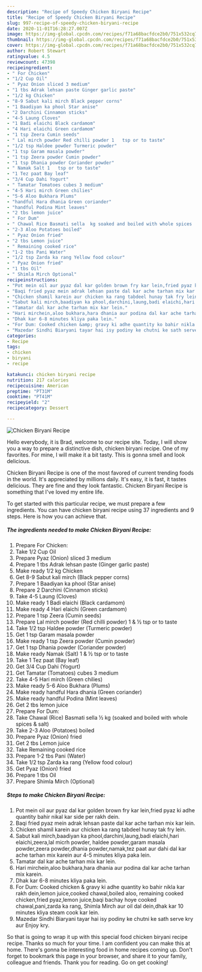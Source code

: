 ```yaml
---
description: "Recipe of Speedy Chicken Biryani Recipe"
title: "Recipe of Speedy Chicken Biryani Recipe"
slug: 997-recipe-of-speedy-chicken-biryani-recipe
date: 2020-11-01T16:28:27.007Z
image: https://img-global.cpcdn.com/recipes/f71a68bacfdce2b0/751x532cq70/chicken-biryani-recipe-recipe-main-photo.jpg
thumbnail: https://img-global.cpcdn.com/recipes/f71a68bacfdce2b0/751x532cq70/chicken-biryani-recipe-recipe-main-photo.jpg
cover: https://img-global.cpcdn.com/recipes/f71a68bacfdce2b0/751x532cq70/chicken-biryani-recipe-recipe-main-photo.jpg
author: Robert Stewart
ratingvalue: 4.5
reviewcount: 47398
recipeingredient:
- " For Chicken"
- "1/2 Cup Oil"
- " Pyaz Onion sliced 3 medium"
- "1 tbs Adrak lehsan paste Ginger garlic paste"
- "1/2 kg Chicken"
- "8-9 Sabut kali mirch Black pepper corns"
- "1 Baadiyan ka phool Star anise"
- "2 Darchini Cinnamon sticks"
- "4-5 Laung Cloves"
- "1 Badi elaichi Black cardamom"
- "4 Hari elaichi Green cardamom"
- "1 tsp Zeera Cumin seeds"
- " Lal mirch powder Red chilli powder 1   tsp or to taste"
- "1/2 tsp Haldee powder Turmeric powder"
- "1 tsp Garam masala powder"
- "1 tsp Zeera powder Cumin powder"
- "1 tsp Dhania powder Coriander powder"
- " Namak Salt 1   tsp or to taste"
- "1 Tez paat Bay leaf"
- "3/4 Cup Dahi Yogurt"
- " Tamatar Tomatoes cubes 3 medium"
- "4-5 Hari mirch Green chilies"
- "5-6 Aloo Bukhara Plums"
- "handful Hara dhania Green coriander"
- "handful Podina Mint leaves"
- "2 tbs lemon juice"
- " For Dum"
- " Chawal Rice Basmati sella  kg soaked and boiled with whole spices  salt"
- "2-3 Aloo Potatoes boiled"
- " Pyaz Onion fried"
- "2 tbs Lemon juice"
- " Remaining cooked rice"
- "1-2 tbs Pani Water"
- "1/2 tsp Zarda ka rang Yellow food colour"
- " Pyaz Onion fried"
- "1 tbs Oil"
- " Shimla Mirch Optional"
recipeinstructions:
- "Pot mein oil aur pyaz dal kar golden brown fry kar lein,fried pyaz ki adhe quantity bahir nikal kar side per rakh dein."
- "Baqi fried pyaz mein adrak lehsan paste dal kar ache tarhan mix kar lein."
- "Chicken shamil karein aur chicken ka rang tabdeel hunay tak fry lein."
- "Sabut kali mirch,baadiyan ka phool,darchini,laung,badi elaichi,hari elaichi,zeera,lal micrh powder, haldee powder,garam masala powder,zeera powder,dhania powder,namak,tez paat aur dahi dal kar ache tarhan mix karein aur 4-5 minutes kliya paka lein."
- "Tamatar dal kar ache tarhan mix kar lein."
- "Hari mirchein,aloo bukhara,hara dhania aur podina dal kar ache tarhan mix karein."
- "Dhak kar 6-8 minutes kliya paka lein."
- "For Dum: Cooked chicken &amp; gravy ki adhe quantity ko bahir nikla kar rakh dein,lemon juice,cooked chawal,boiled aloo, remaining cooked chicken,fried pyaz,lemon juice,baqi bachay hoye cooked chawal,pani,zarda ka rang, Shimla Mirch aur oil dal dein,dhak kar 10 minutes kliya steam cook kar lein."
- "Mazedar Sindhi Biaryani tayar hai isy podiny ke chutni ke sath serve kry aur Enjoy kry."
categories:
- Recipe
tags:
- chicken
- biryani
- recipe

katakunci: chicken biryani recipe 
nutrition: 217 calories
recipecuisine: American
preptime: "PT31M"
cooktime: "PT41M"
recipeyield: "2"
recipecategory: Dessert

---
```



![Chicken Biryani Recipe](https://img-global.cpcdn.com/recipes/f71a68bacfdce2b0/751x532cq70/chicken-biryani-recipe-recipe-main-photo.jpg)

Hello everybody, it is Brad, welcome to our recipe site. Today, I will show you a way to prepare a distinctive dish, chicken biryani recipe. One of my favorites. For mine, I will make it a bit tasty. This is gonna smell and look delicious.

Chicken Biryani Recipe is one of the most favored of current trending foods in the world. It's appreciated by millions daily. It's easy, it is fast, it tastes delicious. They are fine and they look fantastic. Chicken Biryani Recipe is something that I've loved my entire life.




To get started with this particular recipe, we must prepare a few ingredients. You can have chicken biryani recipe using 37 ingredients and 9 steps. Here is how you can achieve that.

<!--inarticleads1-->

##### The ingredients needed to make Chicken Biryani Recipe:

1. Prepare  For Chicken:
1. Take 1/2 Cup Oil
1. Prepare  Pyaz (Onion) sliced 3 medium
1. Prepare 1 tbs Adrak lehsan paste (Ginger garlic paste)
1. Make ready 1/2 kg Chicken
1. Get 8-9 Sabut kali mirch (Black pepper corns)
1. Prepare 1 Baadiyan ka phool (Star anise)
1. Prepare 2 Darchini (Cinnamon sticks)
1. Take 4-5 Laung (Cloves)
1. Make ready 1 Badi elaichi (Black cardamom)
1. Make ready 4 Hari elaichi (Green cardamom)
1. Prepare 1 tsp Zeera (Cumin seeds)
1. Prepare  Lal mirch powder (Red chilli powder) 1 &amp; ½ tsp or to taste
1. Take 1/2 tsp Haldee powder (Turmeric powder)
1. Get 1 tsp Garam masala powder
1. Make ready 1 tsp Zeera powder (Cumin powder)
1. Get 1 tsp Dhania powder (Coriander powder)
1. Make ready  Namak (Salt) 1 &amp; ½ tsp or to taste
1. Take 1 Tez paat (Bay leaf)
1. Get 3/4 Cup Dahi (Yogurt)
1. Get  Tamatar (Tomatoes) cubes 3 medium
1. Take 4-5 Hari mirch (Green chilies)
1. Make ready 5-6 Aloo Bukhara (Plums)
1. Make ready handful Hara dhania (Green coriander)
1. Make ready handful Podina (Mint leaves)
1. Get 2 tbs lemon juice
1. Prepare  For Dum:
1. Take  Chawal (Rice) Basmati sella ½ kg (soaked and boiled with whole spices &amp; salt)
1. Take 2-3 Aloo (Potatoes) boiled
1. Prepare  Pyaz (Onion) fried
1. Get 2 tbs Lemon juice
1. Take  Remaining cooked rice
1. Prepare 1-2 tbs Pani (Water)
1. Take 1/2 tsp Zarda ka rang (Yellow food colour)
1. Get  Pyaz (Onion) fried
1. Prepare 1 tbs Oil
1. Prepare  Shimla Mirch (Optional)




<!--inarticleads2-->

##### Steps to make Chicken Biryani Recipe:

1. Pot mein oil aur pyaz dal kar golden brown fry kar lein,fried pyaz ki adhe quantity bahir nikal kar side per rakh dein.
1. Baqi fried pyaz mein adrak lehsan paste dal kar ache tarhan mix kar lein.
1. Chicken shamil karein aur chicken ka rang tabdeel hunay tak fry lein.
1. Sabut kali mirch,baadiyan ka phool,darchini,laung,badi elaichi,hari elaichi,zeera,lal micrh powder, haldee powder,garam masala powder,zeera powder,dhania powder,namak,tez paat aur dahi dal kar ache tarhan mix karein aur 4-5 minutes kliya paka lein.
1. Tamatar dal kar ache tarhan mix kar lein.
1. Hari mirchein,aloo bukhara,hara dhania aur podina dal kar ache tarhan mix karein.
1. Dhak kar 6-8 minutes kliya paka lein.
1. For Dum: Cooked chicken &amp; gravy ki adhe quantity ko bahir nikla kar rakh dein,lemon juice,cooked chawal,boiled aloo, remaining cooked chicken,fried pyaz,lemon juice,baqi bachay hoye cooked chawal,pani,zarda ka rang, Shimla Mirch aur oil dal dein,dhak kar 10 minutes kliya steam cook kar lein.
1. Mazedar Sindhi Biaryani tayar hai isy podiny ke chutni ke sath serve kry aur Enjoy kry.




So that is going to wrap it up with this special food chicken biryani recipe recipe. Thanks so much for your time. I am confident you can make this at home. There's gonna be interesting food in home recipes coming up. Don't forget to bookmark this page in your browser, and share it to your family, colleague and friends. Thank you for reading. Go on get cooking!

